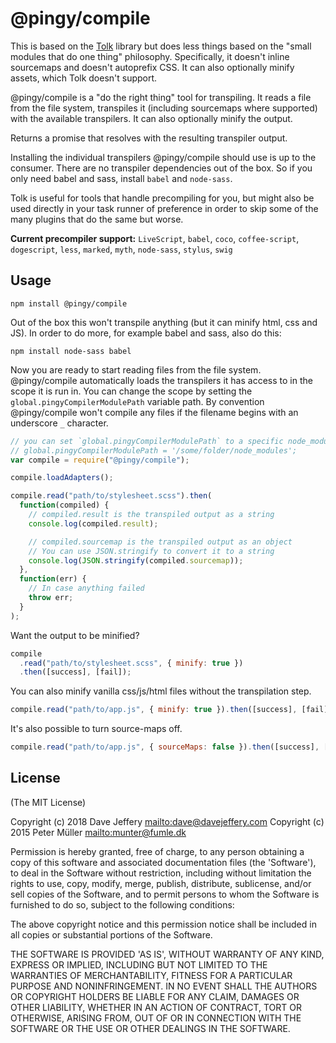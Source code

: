 # @pingy/compile

This is based on the [Tolk](https://github.com/Munter/tolk) library but does less things based on the "small modules that do one thing" philosophy. Specifically, it doesn't inline sourcemaps and doesn't autoprefix CSS. It can also optionally minify assets, which Tolk doesn't support.

@pingy/compile is a "do the right thing" tool for transpiling. It reads a file from the file system, transpiles it (including sourcemaps where supported) with the available transpilers. It can also optionally minify the output.

Returns a promise that resolves with the resulting transpiler output.

Installing the individual transpilers @pingy/compile should use is up to the consumer. There are no transpiler dependencies out of the box. So if you only need babel and sass, install `babel` and `node-sass`.

Tolk is useful for tools that handle precompiling for you, but might also be used directly in your task runner of preference in order to skip some of the many plugins that do the same but worse.

**Current precompiler support:** `LiveScript`, `babel`, `coco`, `coffee-script`, `dogescript`, `less`, `marked`, `myth`, `node-sass`, `stylus`, `swig`

## Usage

```
npm install @pingy/compile
```

Out of the box this won't transpile anything (but it can minify html, css and JS). In order to do more, for example babel and sass, also do this:

```
npm install node-sass babel
```

Now you are ready to start reading files from the file system. @pingy/compile automatically loads the transpilers it has access to in the scope it is run in. You can change the scope by setting the `global.pingyCompilerModulePath` variable path. By convention @pingy/compile won't compile any files if the filename begins with an underscore `_` character.

```javascript
// you can set `global.pingyCompilerModulePath` to a specific node_modules folder if desired
// global.pingyCompilerModulePath = '/some/folder/node_modules';
var compile = require("@pingy/compile");

compile.loadAdapters();

compile.read("path/to/stylesheet.scss").then(
  function(compiled) {
    // compiled.result is the transpiled output as a string
    console.log(compiled.result);

    // compiled.sourcemap is the transpiled output as an object
    // You can use JSON.stringify to convert it to a string
    console.log(JSON.stringify(compiled.sourcemap));
  },
  function(err) {
    // In case anything failed
    throw err;
  }
);
```

Want the output to be minified?

```javascript
compile
  .read("path/to/stylesheet.scss", { minify: true })
  .then([success], [fail]);
```

You can also minify vanilla css/js/html files without the transpilation step.

```javascript
compile.read("path/to/app.js", { minify: true }).then([success], [fail]);
```

It's also possible to turn source-maps off.

```javascript
compile.read("path/to/app.js", { sourceMaps: false }).then([success], [fail]);
```

## License

(The MIT License)

Copyright (c) 2018 Dave Jeffery <mailto:dave@davejeffery.com>
Copyright (c) 2015 Peter Müller <mailto:munter@fumle.dk>

Permission is hereby granted, free of charge, to any person obtaining a copy of this software and associated documentation files (the 'Software'), to deal in the Software without restriction, including without limitation the rights to use, copy, modify, merge, publish, distribute, sublicense, and/or sell copies of the Software, and to permit persons to whom the Software is furnished to do so, subject to the following conditions:

The above copyright notice and this permission notice shall be included in all copies or substantial portions of the Software.

THE SOFTWARE IS PROVIDED 'AS IS', WITHOUT WARRANTY OF ANY KIND, EXPRESS OR IMPLIED, INCLUDING BUT NOT LIMITED TO THE WARRANTIES OF MERCHANTABILITY, FITNESS FOR A PARTICULAR PURPOSE AND NONINFRINGEMENT. IN NO EVENT SHALL THE AUTHORS OR COPYRIGHT HOLDERS BE LIABLE FOR ANY CLAIM, DAMAGES OR OTHER LIABILITY, WHETHER IN AN ACTION OF CONTRACT, TORT OR OTHERWISE, ARISING FROM, OUT OF OR IN CONNECTION WITH THE SOFTWARE OR THE USE OR OTHER DEALINGS IN THE SOFTWARE.
